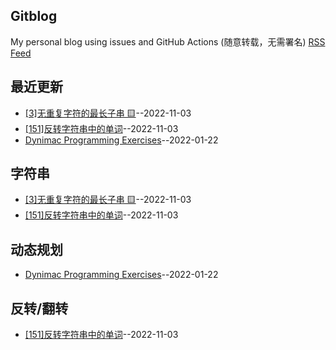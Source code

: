 ## Gitblog
My personal blog using issues and GitHub Actions (随意转载，无需署名)
[RSS Feed](https://raw.githubusercontent.com/imtsingyun/LeetCode/master/feed.xml)
## 最近更新
- [[3]无重复字符的最长子串 🟨](https://github.com/imtsingyun/LeetCode/issues/3)--2022-11-03
- [[151]反转字符串中的单词](https://github.com/imtsingyun/LeetCode/issues/2)--2022-11-03
- [Dynimac Programming Exercises](https://github.com/imtsingyun/LeetCode/issues/1)--2022-01-22
## 字符串
- [[3]无重复字符的最长子串 🟨](https://github.com/imtsingyun/LeetCode/issues/3)--2022-11-03
- [[151]反转字符串中的单词](https://github.com/imtsingyun/LeetCode/issues/2)--2022-11-03
## 动态规划
- [Dynimac Programming Exercises](https://github.com/imtsingyun/LeetCode/issues/1)--2022-01-22
## 反转/翻转
- [[151]反转字符串中的单词](https://github.com/imtsingyun/LeetCode/issues/2)--2022-11-03
